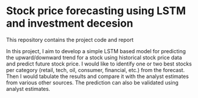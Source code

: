 # Stock price forecasting using LSTM and investment decesion

This repository contains the project code and report


In this project, I aim to develop a simple LSTM based model for predicting the upward/downward trend for a stock using historical stock price data and predict future stock price. I would like to identify one or two best stocks per category (retail, tech, oil, consumer, financial, etc.) from the forecast. Then I would tabulate the results and compare it with the analyst estimates from various other sources. The prediction can also be validated using analyst estimates.
